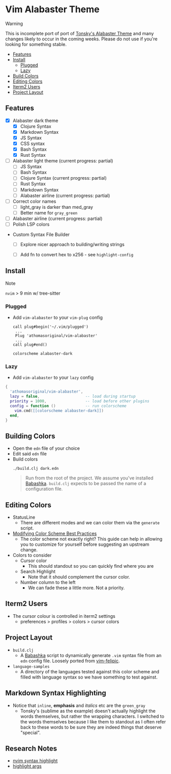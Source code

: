 # Vim Alabaster Theme

> [!WARNING]
> This is incomplete port of port of [Tonsky's Alabaster Theme] and many
> changes likely to occur in the coming weeks. Please do not use if you're
> looking for something stable.

* [Features]
* [Install]
  * [Plugged]
  * [Lazy]
* [Build Colors]
* [Editing Colors]
* [Iterm2 Users]
* [Project Layout]


## Features

* [x] Alabaster dark theme
  * [x] Clojure Syntax
  * [x] Markdown Syntax
  * [x] JS Syntax
  * [x] CSS syntax
  * [x] Bash Syntax
  * [x] Rust Syntax
* [ ] Alabaster light theme (current progress: partial)
  * [ ] JS Syntax
  * [ ] Bash Syntax
  * [ ] Clojure Syntax (current progress: partial)
  * [ ] Rust Syntax
  * [ ] Markdown Syntax
  * [ ] Alabaster airline (current progress: partial)
* [ ] Correct color names
  * [ ] light_gray is darker than med_gray
  * [ ] Better name for `gray_green`
* [ ] Alabaster airline (current progress: partial)
* [ ] Polish LSP colors
* Custom Syntax File Builder
  * [ ] Explore nicer approach to building/writing strings
  * [ ] Add fn to convert hex to x256 - see `highlight-config`


## Install

> [!note]
> `nvim` > 9 min w/ tree-sitter

### Plugged

- Add `vim-alabaster` to your `vim-plug` config
  ```vim
  call plug#begin('~/.vim/plugged')
   ...
   Plug 'athomasoriginal/vim-alabaster'
   ...
  call plug#end()

  colorscheme alabaster-dark
  ```

### Lazy

- Add `vim-alabaster` to your `lazy` config
```lua
{
  'athomasoriginal/vim-alabaster',
  lazy = false,                    -- load during startup
  priority = 1000,                 -- load before other plugins
  config = function ()             -- run colorscheme
    vim.cmd([[colorscheme alabaster-dark]])
  end,
}
```

## Building Colors

- Open the `edn` file of your choice
- Edit said `edn` file
- Build colors
  ```command
  ./build.clj dark.edn
  ```
  > Run from the root of the project.  We assume you've installed [Babashka].
  > `build.clj` expects to be passed the name of a configuration file.


## Editing Colors

- StatusLine
  - There are different modes and we can color them via the `generate` script.
- [Modifying Color Scheme Best Practices]
  - The color scheme not exactly right?  This guide can help in allowing you
    to customize for yourself before suggesting an upstream change.
- Colors to consider
  - Cursor color
    - This should standout so you can quickly find where you are
  - Search Highlight
    - Note that it should complement the cursor color.
  - Number column to the left
    - We can fade these a little more.  Not a priority.

## Iterm2 Users

- The cursor colour is controlled in iterm2 settings
  - preferences >  profiles > colors > cursor colors

## Project Layout

- `build.clj`
  - A [Babashka] script to dynamically generate `.vim` syntax file from an
    `edn` config file.  Loosely ported from [vim-felipic].
- `language-samples`
  - A directory of the languages tested against this color scheme and filled
    with language syntax so we have something to test against.

## Markdown Syntax Highlighting

- Notice that `inline`, **emphasis** and _italics_ etc are the `green_gray`
  - Tonsky's (sublime as the example) doesn't actually highlight the words
    themselves, but rather the wrapping characters.  I switched to the words
    themselves because I like them to standout as I often refer back to these
    words to be sure they are indeed things that deserve "special".

## Research Notes

- [nvim syntax highlight]
- [highlight args]

[Features]: #features
[Install]: #install
[Plugged]: #plugged
[Lazy]: #lazy
[Build Colors]: #build-colors
[Editing Colors]: #editing-colors
[Iterm2 Users]: #iterm2-users
[Project Layout]: #project-layout

[Tonsky's Alabaster Theme]: https://github.com/tonsky/sublime-scheme-alabaster
[vim-felipic]: https://github.com/felipec/vim-felipec
[Modifying Color Scheme Best Practices]: https://gist.github.com/romainl/379904f91fa40533175dfaec4c833f2f
[Babashka]: https://github.com/babashka/babashka#quickstart
[nvim syntax highlight]: https://neovim.io/doc/user/treesitter.html#treesitter-highlight
[highlight args]: https://neovim.io/doc/user/syntax.html#highlight-args

